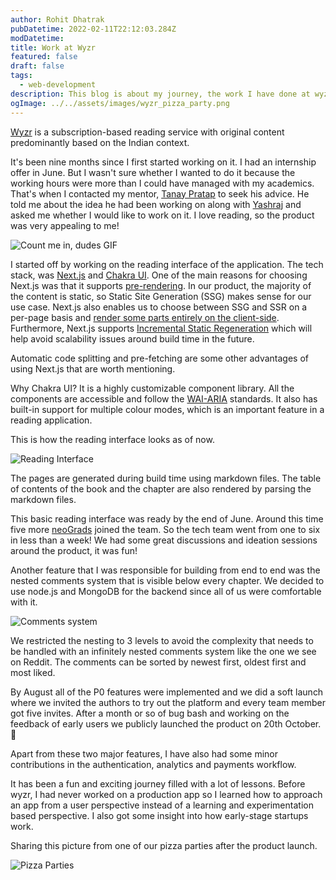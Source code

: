 ```yaml
---
author: Rohit Dhatrak
pubDatetime: 2022-02-11T22:12:03.284Z
modDatetime: 
title: Work at Wyzr
featured: false
draft: false 
tags:
  - web-development
description: This blog is about my journey, the work I have done at wyzr and the things I have learned through that journey.
ogImage: ../../assets/images/wyzr_pizza_party.png
---
```



[Wyzr](https://www.wyzr.in/) is a subscription-based reading service with original content predominantly based on the Indian context.

It's been nine months since I first started working on it. I had an internship offer in June. But I wasn't sure whether I wanted to do it because the working hours were more than I could have managed with my academics. That's when I contacted my mentor, [Tanay Pratap](https://twitter.com/tanaypratap) to seek his advice. He told me about the idea he had been working on along with [Yashraj](https://www.linkedin.com/in/yashrajsharma/) and asked me whether I would like to work on it. I love reading, so the product was very appealing to me!

![Count me in, dudes GIF](https://media.giphy.com/media/z964EmS0VNVdUv9jyW/giphy.gif)

I started off by working on the reading interface of the application. The tech stack, was [Next.js](https://nextjs.org/) and [Chakra UI](https://chakra-ui.com/). One of the main reasons for choosing Next.js was that it supports [pre-rendering](https://nextjs.org/learn/basics/data-fetching/two-forms). In our product, the majority of the content is static, so Static Site Generation (SSG) makes sense for our use case. Next.js also enables us to choose between SSG and SSR on a per-page basis and [render some parts entirely on the client-side](https://nextjs.org/docs/basic-features/data-fetching/client-side). Furthermore, Next.js supports [Incremental Static Regeneration](https://vercel.com/docs/concepts/next.js/incremental-static-regeneration) which will help avoid scalability issues around build time in the future.

Automatic code splitting and pre-fetching are some other advantages of using Next.js that are worth mentioning.

Why Chakra UI? It is a highly customizable component library. All the components are accessible and follow the [WAI-ARIA](https://siteimprove.com/en-us/accessibility/introduction-to-wai-aria/#:~:text=WAI%2DARIA%20refers%20to%20the,accessible%20to%20people%20with%20disabilities.) standards. It also has built-in support for multiple colour modes, which is an important feature in a reading application.

This is how the reading interface looks as of now.

![Reading Interface](@assets/images/readingui.png)

The pages are generated during build time using markdown files. The table of contents of the book and the chapter are also rendered by parsing the markdown files.

This basic reading interface was ready by the end of June. Around this time five more [neoGrads](https://neog.camp/) joined the team. So the tech team went from one to six in less than a week! We had some great discussions and ideation sessions around the product, it was fun!

Another feature that I was responsible for building from end to end was the nested comments system that is visible below every chapter. We decided to use node.js and MongoDB for the backend since all of us were comfortable with it.

![Comments system](@assets/images/comments.png)

We restricted the nesting to 3 levels to avoid the complexity that needs to be handled with an infinitely nested comments system like the one we see on Reddit. The comments can be sorted by newest first, oldest first and most liked.

By August all of the P0 features were implemented and we did a soft launch where we invited the authors to try out the platform and every team member got five invites. After a month or so of bug bash and working on the feedback of early users we publicly launched the product on 20th October.🥳

Apart from these two major features, I have also had some minor contributions in the authentication, analytics and payments workflow.

It has been a fun and exciting journey filled with a lot of lessons. Before wyzr, I had never worked on a production app so I learned how to approach an app from a user perspective instead of a learning and experimentation based perspective. I also got some insight into how early-stage startups work.

Sharing this picture from one of our pizza parties after the product launch.

![Pizza Parties](@assets/images/wyzr_pizza_party.png)


